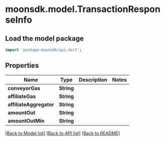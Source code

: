 # moonsdk.model.TransactionResponseInfo

## Load the model package
```dart
import 'package:moonsdk/api.dart';
```

## Properties
Name | Type | Description | Notes
------------ | ------------- | ------------- | -------------
**conveyorGas** | **String** |  | 
**affiliateGas** | **String** |  | 
**affiliateAggregator** | **String** |  | 
**amountOut** | **String** |  | 
**amountOutMin** | **String** |  | 

[[Back to Model list]](../README.md#documentation-for-models) [[Back to API list]](../README.md#documentation-for-api-endpoints) [[Back to README]](../README.md)


